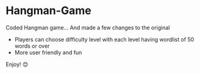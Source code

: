 # Hangman-Game
Coded Hangman game...
And made a few changes to the original

* Players can choose difficulty level with each level having wordlist of 50 words or over
* More user friendly and fun


Enjoy! 😊
